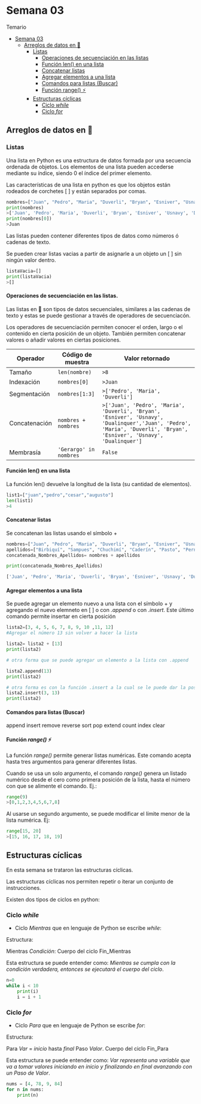 # Semana 03

Temario
- [Semana 03](#semana-03)
    - [Arreglos de datos en :snake:](#arreglos-de-datos-en-snake)
        - [Listas](#listas)
            - [Operaciones de secuenciación en las listas](#operaciones-de-secuenciación-en-las-listas)
            - [Función len() en una lista](#función-len-en-una-lista)
            - [Concatenar listas](#concatenar-listas)
            - [Agregar elementos a una lista](#agregar-elementos-a-una-lista)
            - [Comandos para listas (Buscar)](#comandos-para-listas-buscar)
            - [Función range() ⚡️](#función-range-zap)
        - [Estructuras cíclicas](#estructuras-cíclicas)
            - [Ciclo *while*](#ciclo-while)
            - [Ciclo *for*](#ciclo-for)
           


## Arreglos de datos en :snake:

### Listas

Una lista en Python es una estructura de datos formada por una secuencia ordenada de objetos. Los elementos de una lista pueden accederse mediante su índice, siendo 0 el índice del primer elemento. 

Las características de una lista en python es que los objetos están rodeados de corchetes [ ] y están separados por comas.

```python
nombres=["Juan", "Pedro", "Maria", "Duverli", "Bryan", "Esniver", "Usnavy", "Dualinquer"]
print(nombres)
>['Juan', 'Pedro', 'Maria', 'Duverli', 'Bryan', 'Esniver', 'Usnavy', 'Dualinquer']
print(nombres[0])
>Juan 
```
Las listas pueden contener diferentes tipos de datos como números ó cadenas de texto.

Se pueden crear listas vacias a partir de asignarle a un objeto un [ ] sin ningún valor dentro.
```python
listaVacia=[]
print(listaVacia)
>[]
```
#### Operaciones de secuenciación en las listas.

Las listas en :snake: son tipos de datos secuenciales, similares a las cadenas de texto y estas se puede gestionar a través de operadores de secuenciacón. 

Los operadores de secuenciación permiten conocer el orden, largo o el contenido en cierta posición de un objeto. También permiten concatenar valores o añadir valores en ciertas posiciones. 

|Operador|Código de muestra|Valor retornado|
|--|--|--|
|Tamaño|```len(nombre)```|```>8```|
|Indexación|```nombres[0]```|```>Juan```|
|Segmentación|```nombres[1:3]```|```>['Pedro', 'Maria', 'Duverli']```|
|Concatenación|```nombres + nombres```|```>['Juan', 'Pedro', 'Maria', 'Duverli', 'Bryan', 'Esniver', 'Usnavy', 'Dualinquer','Juan', 'Pedro', 'Maria', 'Duverli', 'Bryan', 'Esniver', 'Usnavy', 'Dualinquer']```|
|Membrasía|```'Gerargo' in nombres```|```False```|



#### Función len() en una lista
La función len() devuelve la longitud de la lista (su cantidad de elementos).

```python
list1=["juan","pedro","cesar","augusto"]
len(list1)
>4
```
#### Concatenar listas

Se concatenan las listas usando el símbolo +

```python
nombres=["Juan", "Pedro", "Maria", "Duverli", "Bryan", "Esniver", "Usnavy", "Dualinquer"]
apellidos=["Birbiquí", "Sampues", "Chuchimí", "Caderín", "Pasto", "Pernir", "Adujú", "Bermí"]
concatenada_Nombres_Apellidos= nombres + apellidos

print(concatenada_Nombres_Apellidos)

['Juan', 'Pedro', 'Maria', 'Duverli', 'Bryan', 'Esniver', 'Usnavy', 'Dualinquer', 'Birbiquí', 'Sampues', 'Chuchimí', 'Caderín', 'Pasto', 'Pernir', 'Adujú', 'Bermí']
```

#### Agregar elementos a una lista

Se puede agregar un elemento nuevo a una lista con el símbolo + y agregando el nuevo elemneto en [ ] o con *.append* o con *.insert*. Este último comando permite insertar en cierta posición

```python
lista2=[3, 4, 5, 6, 7, 8, 9, 10 ,11, 12]
#Agregar el número 13 sin volver a hacer la lista

lista2= lista2 + [13]
print(lista2)

# otra forma que se puede agregar un elemento a la lista con .append

lista2.append(13)
print(lista2)

# otra forma es con la función .insert a la cual se le puede dar la posición en la lista con .insert(posición, elemento)
lista2.insert(3, 13)
print(lista2)

```

#### Comandos para listas (Buscar)

append
insert
remove
reverse
sort
pop
extend
count
index
clear


#### Función *range()* :zap:

La función *range()* permite generar listas numéricas. Este comando acepta hasta tres argumentos para generar diferentes listas.

Cuando se usa un solo argumento, el comando *range()* genera un listado numérico desde el cero como primera posición de la lista, hasta el número con que se alimente el comando.
Ej.:
```python
range(9)
>[0,1,2,3,4,5,6,7,8]
```
Al usarse un segundo argumento, se puede modificar el límite menor de la lista numérica.
Ej:

```python
range[15, 20]
>[15, 16, 17, 18, 19]
```

## Estructuras cíclicas

En esta semana se trataron las estructuras cíclicas.

Las estructuras cíclicas nos permiten repetir o iterar un conjunto de instrucciones.

Existen dos tipos de ciclos en python:

### Ciclo *while*

* Ciclo *Mientras* que en lenguaje de Python se escribe *while*:

Estructura:

Mientras *Condición*:
        Cuerpo del ciclo
Fin_Mientras


Esta estructura se puede entender como: *Mientras se cumpla con la condición verdadera, entonces se ejecutará el cuerpo del ciclo*.



```python
n=0
while i < 10
    print(i)
    i = i + 1
```

### Ciclo *for*

* Ciclo *Para* que en lenguaje de Python se escribe *for*:

Estructura:

Para *Var* = *inicio* hasta *final* Paso *Valor*.
    Cuerpo del ciclo
Fin_Para

Esta estructura se puede entender como: **Var* representa una variable que va a tomar valores iniciando en *inicio* y finalizando en *final* avanzando con un Paso de *Valor**.

```python
nums = [4, 78, 9, 84]
for n in nums:
    print(n)
``` 
